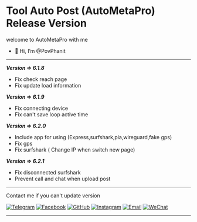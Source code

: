 # Tool Auto Post (AutoMetaPro) Release Version

welcome to AutoMetaPro with me
- 👋 Hi, I’m @PovPhanit
---------------------------------------------
***Version => 6.1.8***
- Fix check reach page
- Fix update load information

***Version => 6.1.9***
- Fix connecting device
- Fix can't save loop active time

***Version => 6.2.0***
- Include app for using (Express,surfshark,pia,wireguard,fake gps)
- Fix gps 
- Fix surfshark ( Change IP when switch new page)

***Version => 6.2.1***
- Fix disconnected surfshark
- Prevent call and chat when upload post
---------------------------------------------
Contact me if you can't update version

[![Telegram](https://img.shields.io/badge/Telegram-Contact-blue?logo=telegram)](https://t.me/phanit_pov)
[![Facebook](https://img.shields.io/badge/Facebook-Connect-blue?logo=facebook)](https://web.facebook.com/phanit.loveoun.52)
[![GitHub](https://img.shields.io/badge/GitHub-Follow-black?logo=github)](https://github.com/PovPhanit)
[![Instagram](https://img.shields.io/badge/Instagram-Follow-red?logo=instagram)](https://www.instagram.com/phanit_r7)
[![Email](https://img.shields.io/badge/Email-Contact-yellow?logo=gmail)](mailto:povphanit8@gmail.com)
[![WeChat](https://img.shields.io/badge/WeChat-Connect-brightgreen?logo=wechat)](https://u.wechat.com/kHLik3UkGp9k-ghuiZ6rMhM)

____________________________________________

